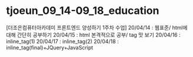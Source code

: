 # tjoeun_09_14-09_18_education
 [더조은컴퓨터아카데미 프론트엔드 양성하기 1주차 수업]
 20/04/14 : 웹표준/ html에 대해 간단히 공부하기
 20/04/15 : html 본격적으로 공부/ tag 맛 보기
 20/04/16 : inline_tag(1)
 20/04/17 : inline_tag(2)
 20/04/18 : inline_tag(final)+JQuery+JavaScript
 
